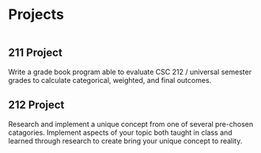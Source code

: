 <style>
  summary {text-align: center;}
</style>

# Projects

``` {dropdown} ![image](https://miro.medium.com/v2/resize:fill:1200:632/gravity:fp:0.51:0.63/0*rrsCUv2GHjEDRPj9)
```

## 211 Project

Write a grade book program able to evaluate CSC 212 / universal semester grades to calculate categorical, weighted, and final outcomes.

## 212 Project

Research and implement a unique concept from one of several pre-chosen catagories. Implement aspects of your topic both taught in class and learned through research to create bring your unique concept to reality.